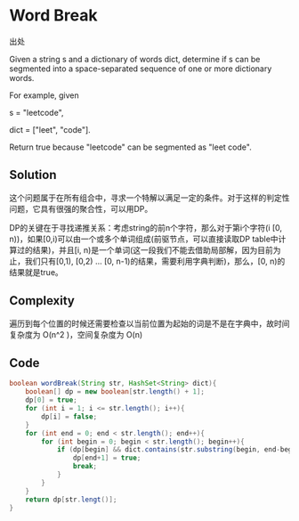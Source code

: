 # Word Break

出处

Given a string s and a dictionary of words dict, determine if s can be segmented into a space-separated sequence of one or more dictionary words.

For example, given

s = "leetcode",

dict = ["leet", "code"].

Return true because "leetcode" can be segmented as "leet code".

## Solution

这个问题属于在所有组合中，寻求一个特解以满足一定的条件。对于这样的判定性问题，它具有很强的聚合性，可以用DP。

DP的关键在于寻找递推关系：考虑string的前n个字符，那么对于第i个字符(i [0, n))，如果[0,i)可以由一个或多个单词组成(前驱节点，可以直接读取DP table中计算过的结果)，并且[i, n)是一个单词(这一段我们不能去借助局部解，因为目前为止，我们只有[0,1), [0,2) … [0, n-1)的结果，需要利用字典判断)，那么，[0, n)的结果就是true。

## Complexity

遍历到每个位置的时候还需要检查以当前位置为起始的词是不是在字典中，故时间复杂度为 O(n^2 )，空间复杂度为 O(n)

## Code 

```java
boolean wordBreak(String str, HashSet<String> dict){
	boolean[] dp = new boolean[str.length() + 1];
	dp[0] = true;
	for (int i = 1; i <= str.length(); i++){
		dp[i] = false;
	}
	for (int end = 0; end < str.length(); end++){
		for (int begin = 0; begin < str.length(); begin++){
			if (dp[begin] && dict.contains(str.substring(begin, end-begin+1){
				dp[end+1] = true;
				break;
			}
		}
	}
	return dp[str.lengt()];
}
```


